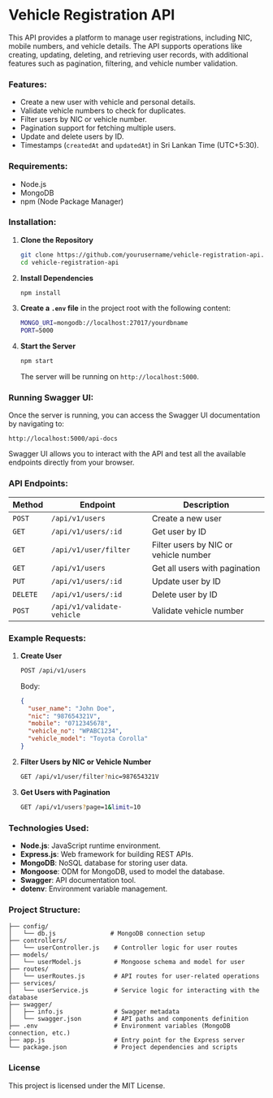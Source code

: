 
# Vehicle Registration API

This API provides a platform to manage user registrations, including NIC, mobile numbers, and vehicle details. The API supports operations like creating, updating, deleting, and retrieving user records, with additional features such as pagination, filtering, and vehicle number validation.

### Features:
- Create a new user with vehicle and personal details.
- Validate vehicle numbers to check for duplicates.
- Filter users by NIC or vehicle number.
- Pagination support for fetching multiple users.
- Update and delete users by ID.
- Timestamps (`createdAt` and `updatedAt`) in Sri Lankan Time (UTC+5:30).

### Requirements:
- Node.js
- MongoDB
- npm (Node Package Manager)

### Installation:

1. **Clone the Repository**

   ```bash
   git clone https://github.com/yourusername/vehicle-registration-api.git
   cd vehicle-registration-api
   ```

2. **Install Dependencies**

   ```bash
   npm install
   ```

3. **Create a `.env` file** in the project root with the following content:

   ```bash
   MONGO_URI=mongodb://localhost:27017/yourdbname
   PORT=5000
   ```

4. **Start the Server**

   ```bash
   npm start
   ```

   The server will be running on `http://localhost:5000`.

### Running Swagger UI:

Once the server is running, you can access the Swagger UI documentation by navigating to:

```
http://localhost:5000/api-docs
```

Swagger UI allows you to interact with the API and test all the available endpoints directly from your browser.

### API Endpoints:

| Method | Endpoint                   | Description                           |
|--------|----------------------------|---------------------------------------|
| `POST` | `/api/v1/users`             | Create a new user                     |
| `GET`  | `/api/v1/users/:id`         | Get user by ID                        |
| `GET`  | `/api/v1/user/filter`       | Filter users by NIC or vehicle number |
| `GET`  | `/api/v1/users`             | Get all users with pagination         |
| `PUT`  | `/api/v1/users/:id`         | Update user by ID                     |
| `DELETE` | `/api/v1/users/:id`       | Delete user by ID                     |
| `POST` | `/api/v1/validate-vehicle`  | Validate vehicle number               |

### Example Requests:

1. **Create User**

   ```bash
   POST /api/v1/users
   ```

   Body:
   ```json
   {
     "user_name": "John Doe",
     "nic": "987654321V",
     "mobile": "0712345678",
     "vehicle_no": "WPABC1234",
     "vehicle_model": "Toyota Corolla"
   }
   ```

2. **Filter Users by NIC or Vehicle Number**

   ```bash
   GET /api/v1/user/filter?nic=987654321V
   ```

3. **Get Users with Pagination**

   ```bash
   GET /api/v1/users?page=1&limit=10
   ```

### Technologies Used:
- **Node.js**: JavaScript runtime environment.
- **Express.js**: Web framework for building REST APIs.
- **MongoDB**: NoSQL database for storing user data.
- **Mongoose**: ODM for MongoDB, used to model the database.
- **Swagger**: API documentation tool.
- **dotenv**: Environment variable management.

### Project Structure:

```
├── config/
│   └── db.js               # MongoDB connection setup
├── controllers/
│   └── userController.js    # Controller logic for user routes
├── models/
│   └── userModel.js         # Mongoose schema and model for user
├── routes/
│   └── userRoutes.js        # API routes for user-related operations
├── services/
│   └── userService.js       # Service logic for interacting with the database
├── swagger/
│   ├── info.js              # Swagger metadata
│   └── swagger.json         # API paths and components definition
├── .env                     # Environment variables (MongoDB connection, etc.)
├── app.js                   # Entry point for the Express server
└── package.json             # Project dependencies and scripts
```

### License
This project is licensed under the MIT License.
